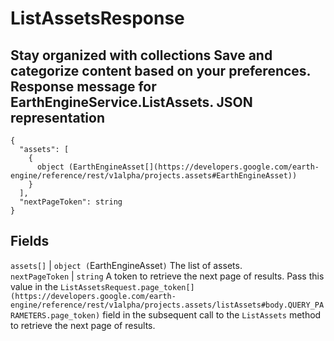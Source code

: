  
#  ListAssetsResponse
Stay organized with collections  Save and categorize content based on your preferences. 
Response message for EarthEngineService.ListAssets.
JSON representation  
---  
```
{
  "assets": [
    {
      object (EarthEngineAsset[](https://developers.google.com/earth-engine/reference/rest/v1alpha/projects.assets#EarthEngineAsset))
    }
  ],
  "nextPageToken": string
}
```
  
Fields  
---  
`assets[]` |  `object (`EarthEngineAsset[](https://developers.google.com/earth-engine/reference/rest/v1alpha/projects.assets#EarthEngineAsset)`)` The list of assets.  
`nextPageToken` |  `string` A token to retrieve the next page of results. Pass this value in the `ListAssetsRequest.page_token[](https://developers.google.com/earth-engine/reference/rest/v1alpha/projects.assets/listAssets#body.QUERY_PARAMETERS.page_token)` field in the subsequent call to the `ListAssets` method to retrieve the next page of results.  
